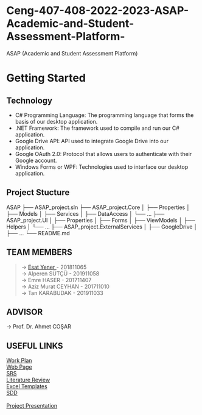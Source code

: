 # Ceng-407-408-2022-2023-ASAP-Academic-and-Student-Assessment-Platform-
ASAP (Academic and Student Assessment Platform)

# Getting Started
## Technology

 * C# Programming Language: The programming language that forms the basis of our desktop application.    <br>
 * .NET Framework: The framework used to compile and run our C# application. <br>
 * Google Drive API: API used to integrate Google Drive into our application. <br>
 * Google OAuth 2.0: Protocol that allows users to authenticate with their Google account. <br>
 * Windows Forms or WPF: Technologies used to interface our desktop application. <br>

## Project Stucture
ASAP
├── ASAP_project.sln
├── ASAP_project.Core
│   ├── Properties
│   ├── Models
│   ├── Services
│   ├── DataAccess
│   └── ...
├── ASAP_project.UI
│   ├── Properties
│   ├── Forms
│   ├── ViewModels
│   ├── Helpers
│   └── ...
├── ASAP_project.ExternalServices
│   ├── GoogleDrive
│   ├── ...
└── README.md

<h2>TEAM MEMBERS</h2>

> -> <a href = "https://github.com/EsatYener">Esat Yener </a> - 201811065 <br>
> -> Alperen SÜTÇÜ - 201911058<br>
> -> Emre HASER - 201711407<br>
> -> Aziz Murat CEYHAN - 201711010<br>
> -> Tan KARABUDAK - 201911033<br>

<h2>ADVISOR</h2>
-> Prof. Dr. Ahmet COŞAR
 
<h2>USEFUL LINKS </h2>
 <a href = "https://github.com/CankayaUniversity/ceng-407-408-2022-2023-ASAP-Academic-and-Student-Assessment-Platform-/wiki/Work-Plan">​Work Plan</a>
<br>
 <a href = "https://esatyener.wixsite.com/asap">​Web Page</a>
<br>
 <a href = "https://github.com/CankayaUniversity/ceng-407-408-2022-2023-ASAP-Academic-and-Student-Assessment-Platform-/wiki/Software-Requirement-Specification-(SRS)">SRS</a>
<br>
 <a href = "https://github.com/CankayaUniversity/ceng-407-408-2022-2023-ASAP-Academic-and-Student-Assessment-Platform-/wiki/Literature-Review">​Literature Review</a>
<br>
 <a href = "https://github.com/CankayaUniversity/ceng-407-408-2022-2023-ASAP-Academic-and-Student-Assessment-Platform-/wiki/Excel-Templates">Excel Templates</a>
<br>
 <a href = "https://github.com/CankayaUniversity/ceng-407-408-2022-2023-ASAP-Academic-and-Student-Assessment-Platform-/wiki/Software-Design-Document-(SDD)">SDD</a> <br>
<br>
 <a href = "https://github.com/CankayaUniversity/ceng-407-408-2022-2023-ASAP-Academic-and-Student-Assessment-Platform-/wiki/Project-Presentation">Project Presentation</a> <br>




